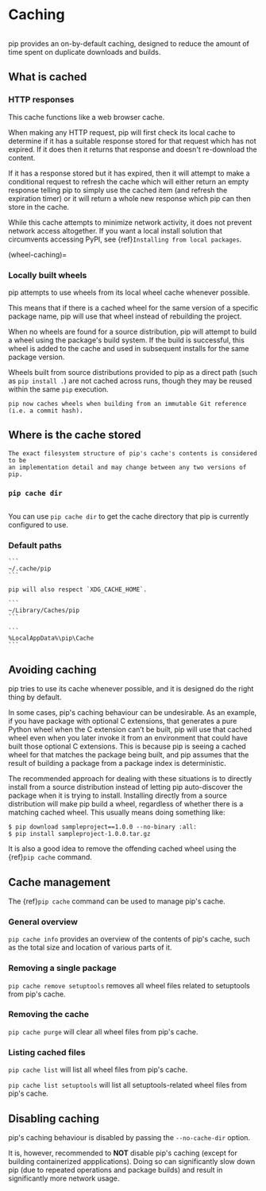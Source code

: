 # Caching

```{versionadded} 6.0

```

pip provides an on-by-default caching, designed to reduce the amount of time
spent on duplicate downloads and builds.

## What is cached

### HTTP responses

This cache functions like a web browser cache.

When making any HTTP request, pip will first check its local cache to determine
if it has a suitable response stored for that request which has not expired. If
it does then it returns that response and doesn't re-download the content.

If it has a response stored but it has expired, then it will attempt to make a
conditional request to refresh the cache which will either return an empty
response telling pip to simply use the cached item (and refresh the expiration
timer) or it will return a whole new response which pip can then store in the
cache.

While this cache attempts to minimize network activity, it does not prevent
network access altogether. If you want a local install solution that
circumvents accessing PyPI, see {ref}`Installing from local packages`.

(wheel-caching)=

### Locally built wheels

pip attempts to use wheels from its local wheel cache whenever possible.

This means that if there is a cached wheel for the same version of a specific
package name, pip will use that wheel instead of rebuilding the project.

When no wheels are found for a source distribution, pip will attempt to build a
wheel using the package's build system. If the build is successful, this wheel
is added to the cache and used in subsequent installs for the same package
version.

Wheels built from source distributions provided to pip as a direct path (such
as `pip install .`) are not cached across runs, though they may be reused within
the same `pip` execution.

```{versionchanged} 20.0
pip now caches wheels when building from an immutable Git reference
(i.e. a commit hash).
```

## Where is the cache stored

```{caution}
The exact filesystem structure of pip's cache's contents is considered to be
an implementation detail and may change between any two versions of pip.
```

### `pip cache dir`

```{versionadded} 20.1

```

You can use `pip cache dir` to get the cache directory that pip is currently configured to use.

### Default paths

````{tab} Unix
```
~/.cache/pip
```

pip will also respect `XDG_CACHE_HOME`.
````

````{tab} MacOS
```
~/Library/Caches/pip
```
````

````{tab} Windows
```
%LocalAppData%\pip\Cache
```
````

## Avoiding caching

pip tries to use its cache whenever possible, and it is designed do the right
thing by default.

In some cases, pip's caching behaviour can be undesirable. As an example, if you
have package with optional C extensions, that generates a pure Python wheel
when the C extension can’t be built, pip will use that cached wheel even when
you later invoke it from an environment that could have built those optional C
extensions. This is because pip is seeing a cached wheel for that matches the
package being built, and pip assumes that the result of building a package from
a package index is deterministic.

The recommended approach for dealing with these situations is to directly
install from a source distribution instead of letting pip auto-discover the
package when it is trying to install. Installing directly from a source
distribution will make pip build a wheel, regardless of whether there is a
matching cached wheel. This usually means doing something like:

```{pip-cli}
$ pip download sampleproject==1.0.0 --no-binary :all:
$ pip install sampleproject-1.0.0.tar.gz
```

It is also a good idea to remove the offending cached wheel using the
{ref}`pip cache` command.

## Cache management

The {ref}`pip cache` command can be used to manage pip's cache.

### General overview

`pip cache info` provides an overview of the contents of pip's cache, such as the total size and location of various parts of it.

### Removing a single package

`pip cache remove setuptools` removes all wheel files related to setuptools from pip's cache.

### Removing the cache

`pip cache purge` will clear all wheel files from pip's cache.

### Listing cached files

`pip cache list` will list all wheel files from pip's cache.

`pip cache list setuptools` will list all setuptools-related wheel files from pip's cache.

## Disabling caching

pip's caching behaviour is disabled by passing the `--no-cache-dir` option.

It is, however, recommended to **NOT** disable pip's caching (except for building containerized appplications). Doing so can
significantly slow down pip (due to repeated operations and package builds)
and result in significantly more network usage.
